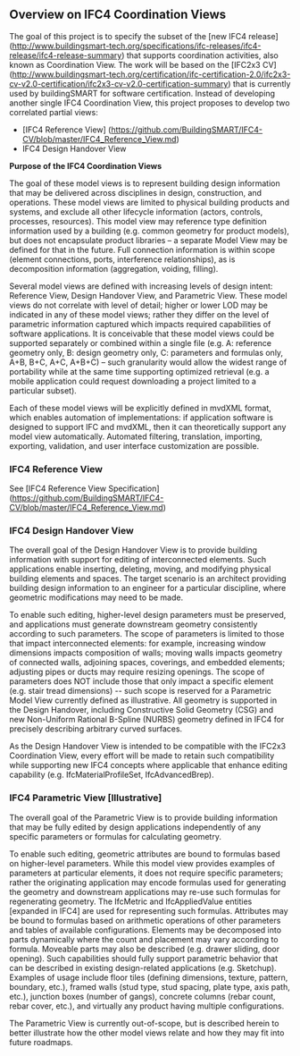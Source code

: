 ## Overview on IFC4 Coordination Views

The goal of this project is to specify the subset of the [new IFC4 release] (http://www.buildingsmart-tech.org/specifications/ifc-releases/ifc4-release/ifc4-release-summary) that supports  coordination activities, also known as Coordination View. The work will be based on the [IFC2x3 CV] (http://www.buildingsmart-tech.org/certification/ifc-certification-2.0/ifc2x3-cv-v2.0-certification/ifc2x3-cv-v2.0-certification-summary) that is currently used by buildingSMART for software certification. Instead of developing another single IFC4 Coordination View, this project proposes to develop two correlated partial views:
* [IFC4 Reference View] (https://github.com/BuildingSMART/IFC4-CV/blob/master/IFC4_Reference_View.md)
* IFC4 Design Handover View 


**Purpose of the IFC4 Coordination Views**

The goal of these model views is to represent building design information that may be delivered across disciplines in design, construction, and operations. These model views are limited to physical building products and systems, and exclude all other lifecycle information (actors, controls, processes, resources). This model view may reference type definition information used by a building (e.g. common geometry for product models), but does not encapsulate product libraries – a separate Model View may be defined for that in the future. Full connection information is within scope (element connections, ports, interference relationships), as is decomposition information (aggregation, voiding, filling).

Several model views are defined with increasing levels of design intent: Reference View, Design Handover View, and Parametric View. These model views do not correlate with level of detail; higher or lower LOD may be indicated in any of these model views; rather they differ on the level of parametric information captured which impacts required capabilities of software applications. It is conceivable that these model views could be supported separately or combined within a single file (e.g. A: reference geometry only, B: design geometry only, C: parameters and formulas only, A+B, B+C, A+C, A+B+C) – such granularity would allow the widest range of portability while at the same time supporting optimized retrieval (e.g. a mobile application could request downloading a project limited to a particular subset).

Each of these model views will be explicitly defined in mvdXML format, which enables automation of implementations: if application software is designed to support IFC and mvdXML, then it can theoretically support any model view automatically. Automated filtering, translation, importing, exporting, validation, and user interface customization are possible.
 
 
### IFC4 Reference View

See [IFC4 Reference View Specification] (https://github.com/BuildingSMART/IFC4-CV/blob/master/IFC4_Reference_View.md)
 

### IFC4 Design Handover View

The overall goal of the Design Handover View is to provide building information with support for editing of interconnected elements. Such applications enable inserting, deleting, moving, and modifying physical building elements and spaces. The target scenario is an architect providing building design information to an engineer for a particular discipline, where geometric modifications may need to be made.

To enable such editing, higher-level design parameters must be preserved, and applications must generate downstream geometry consistently according to such parameters. The scope of parameters is limited to those that impact interconnected elements: for example, increasing window dimensions impacts composition of walls; moving walls impacts geometry of connected walls, adjoining spaces, coverings, and embedded elements; adjusting pipes or ducts may require resizing openings. The scope of parameters does NOT include those that only impact a specific element (e.g. stair tread dimensions) -- such scope is reserved for a Parametric Model View currently defined as illustrative. All geometry is supported in the Design Handover, including Constructive Solid Geometry (CSG) and new Non-Uniform Rational B-Spline (NURBS) geometry defined in IFC4 for precisely describing arbitrary curved surfaces.

As the Design Handover View is intended to be compatible with the IFC2x3 Coordination View, every effort will be made to retain such compatibility while supporting new IFC4 concepts where applicable that enhance editing capability (e.g. IfcMaterialProfileSet, IfcAdvancedBrep).
 

### IFC4 Parametric View [Illustrative]

The overall goal of the Parametric View is to provide building information that may be fully edited by design applications independently of any specific parameters or formulas for calculating geometry.

To enable such editing, geometric attributes are bound to formulas based on higher-level parameters. While this model view provides examples of parameters at particular elements, it does not require specific parameters; rather the originating application may encode formulas used for generating the geometry and downstream applications may re-use such formulas for regenerating geometry. The IfcMetric and IfcAppliedValue entities [expanded in IFC4] are used for representing such formulas. Attributes may be bound to formulas based on arithmetic operations of other parameters and tables of available configurations. Elements may be decomposed into parts dynamically where the count and placement may vary according to formula. Moveable parts may also be described (e.g. drawer sliding, door opening). Such capabilities should fully support parametric behavior that can be described in existing design-related applications (e.g. Sketchup). Examples of usage include floor tiles (defining dimensions, texture, pattern, boundary, etc.), framed walls (stud type, stud spacing, plate type, axis path, etc.), junction boxes (number of gangs), concrete columns (rebar count, rebar cover, etc.), and virtually any product having multiple configurations.

The Parametric View is currently out-of-scope, but is described herein to better illustrate how the other model views relate and how they may fit into future roadmaps. 
 
